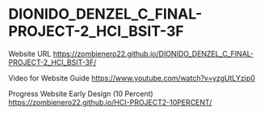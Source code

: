 # DIONIDO_DENZEL_C_FINAL-PROJECT-2_HCI_BSIT-3F



Website URL
https://zombienero22.github.io/DIONIDO_DENZEL_C_FINAL-PROJECT-2_HCI_BSIT-3F/


Video for Website Guide
https://www.youtube.com/watch?v=yzgUtLYzip0

Progress
Website Early Design (10 Percent)
https://zombienero22.github.io/HCI-PROJECT2-10PERCENT/
